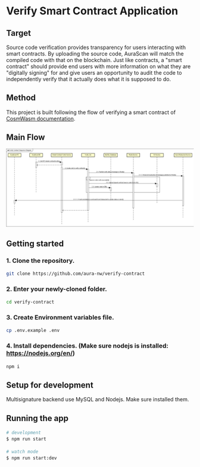 # Verify Smart Contract Application

## Target
Source code verification provides transparency for users interacting with smart contracts. By uploading the source code, AuraScan will match the compiled code with that on the blockchain. Just like contracts, a "smart contract" should provide end users with more information on what they are "digitally signing" for and give users an opportunity to audit the code to independently verify that it actually does what it is supposed to do. 

## Method
This project is built following the flow of verifying a smart contract of [CosmWasm documentation](https://docs.cosmwasm.com/docs/1.0/smart-contracts/verify/).

## Main Flow
![image](docs/images/verify-contract-main-flow.png)

## Getting started

### 1. Clone the repository.

```bash
git clone https://github.com/aura-nw/verify-contract
```

### 2. Enter your newly-cloned folder.

```bash
cd verify-contract
```

### 3. Create Environment variables file.

```bash
cp .env.example .env
```

### 4. Install dependencies. (Make sure nodejs is installed: https://nodejs.org/en/)

```bash
npm i
```

## Setup for development

Multisignature backend use MySQL and Nodejs. Make sure installed them.

## Running the app

```bash
# development
$ npm run start

# watch mode
$ npm run start:dev
```
